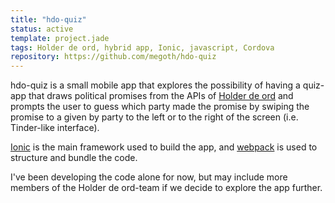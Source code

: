 ```yaml
---
title: "hdo-quiz"
status: active
template: project.jade
tags: Holder de ord, hybrid app, Ionic, javascript, Cordova
repository: https://github.com/megoth/hdo-quiz
---
```


hdo-quiz is a small mobile app that explores the possibility of having a quiz-app that draws political promises from the APIs of [Holder de ord](https://www.holderdeord.no/) and prompts the user to guess which party made the promise by swiping the promise to a given by party to the left or to the right of the screen (i.e. Tinder-like interface).

[Ionic](http://ionicframework.com/) is the main framework used to build the app, and [webpack](https://webpack.github.io/) is used to structure and bundle the code.

I've been developing the code alone for now, but may include more members of the Holder de ord-team if we decide to explore the app further.
